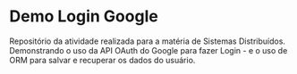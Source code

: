# Demo Login Google
Repositório da atividade realizada para a matéria de Sistemas Distribuídos.
Demonstrando o uso da API OAuth do Google para fazer Login - e o uso de ORM para salvar e recuperar os dados do usuário.
